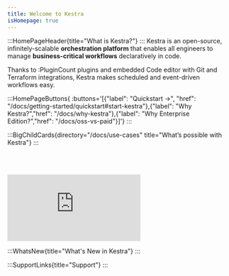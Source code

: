 ```yaml
---
title: Welcome to Kestra
isHomepage: true
---
```


:::HomePageHeader{title="What is Kestra?"}
:::
Kestra is an open-source, infinitely-scalable **orchestration platform** that enables all engineers to manage **business-critical workflows** declaratively in code.

Thanks to :PluginCount plugins and embedded Code editor with Git and Terraform integrations, Kestra makes scheduled and event-driven workflows easy.

:::HomePageButtons{ :buttons='[{"label": "Quickstart →", "href": "/docs/getting-started/quickstart#start-kestra"},{"label": "Why Kestra?","href": "/docs/why-kestra"},{"label": "Why Enterprise Edition?","href": "/docs/oss-vs-paid"}]'}
:::


:::BigChildCards{directory="/docs/use-cases" title="What’s possible with Kestra"}
:::

<div style="height: 50px;"></div>
<div class="video-container">
  <iframe src="https://www.youtube.com/embed/xnGYiWFM2uk?si=2xrzQUQfsRl1g6HN" title="YouTube video player" frameborder="0" allow="accelerometer; autoplay; clipboard-write; encrypted-media; gyroscope; picture-in-picture; web-share" referrerpolicy="strict-origin-when-cross-origin" allowfullscreen></iframe>
</div>

:::WhatsNew{title="What's New in Kestra"}
:::

:::SupportLinks{title="Support"}
:::
